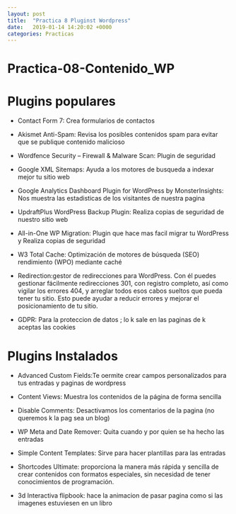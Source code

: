```yaml
---
layout: post
title:  "Practica 8 Pluginst Wordpress"
date:   2019-01-14 14:20:02 +0000
categories: Practicas
---
```


# Practica-08-Contenido_WP


# Plugins populares

- Contact Form 7: Crea formularios de contactos

- Akismet Anti-Spam: Revisa los posibles contenidos spam para evitar que se publique contenido malicioso 

- Wordfence Security – Firewall & Malware Scan: Plugin de seguridad 

- Google XML Sitemaps: Ayuda a los motores de busqueda a indexar mejor tu sitio web

- Google Analytics Dashboard Plugin for WordPress by MonsterInsights: Nos muestra las estadisticas de los visitantes de nuestra pagina   

- UpdraftPlus WordPress Backup Plugin: Realiza copias de seguridad de nuestro sitio web

- All-in-One WP Migration: Plugin que hace mas facil migrar tu WordPress y Realiza copias de seguridad

- W3 Total Cache: Optimización de motores de búsqueda (SEO) rendimiento (WPO) mediante caché

- Redirection:gestor de redirecciones para WordPress. Con él puedes gestionar fácilmente redirecciones 301, con registro completo, así como vigilar los errores 404, y arreglar todos esos cabos sueltos que pueda tener tu sitio. Esto puede ayudar a reducir errores y mejorar el posicionamiento de tu sitio.

- GDPR: Para la proteccion de datos ; lo k sale en las paginas de k aceptas las cookies

# Plugins Instalados
- Advanced Custom Fields:Te oermite crear campos personalizados para tus entradas y paginas de wordpress

- Content Views: Muestra los contenidos de la página de forma sencilla 

- Disable Comments: Desactivamos los comentarios de la pagina (no queremos k la pag sea un blog)

- WP Meta and Date Remover: Quita cuando y por quien se ha hecho las entradas

- Simple Content Templates: Sirve para hacer plantillas para las entradas

- Shortcodes Ultimate:  proporciona la manera más rápida y sencilla de crear contenidos con formatos especiales, sin necesidad de tener conocimientos de programación.

- 3d Interactiva flipbook: hace la animacion de pasar pagina como si las imagenes estuviesen en un libro
